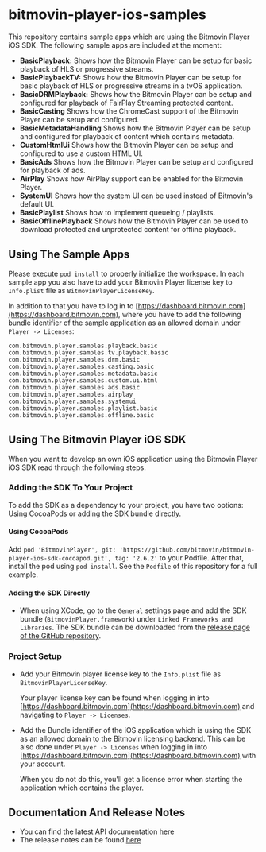 # bitmovin-player-ios-samples
This repository contains sample apps which are using the Bitmovin Player iOS SDK. The following sample apps are included at the moment:

+   **BasicPlayback:** Shows how the Bitmovin Player can be setup for basic playback of HLS or progressive streams.
+   **BasicPlaybackTV:** Shows how the Bitmovin Player can be setup for basic playback of HLS or progressive streams in a tvOS application.
+   **BasicDRMPlayback:** Shows how the Bitmovin Player can be setup and configured for playback of FairPlay Streaming protected content.
+   **BasicCasting** Shows how the ChromeCast support of the Bitmovin Player can be setup and configured.
+   **BasicMetadataHandling** Shows how the Bitmovin Player can be setup and configured for playback of content which contains metadata.
+   **CustomHtmlUi** Shows how the Bitmovin Player can be setup and configured to use a custom HTML UI.
+   **BasicAds** Shows how the Bitmovin Player can be setup and configured for playback of ads.
+   **AirPlay** Shows how AirPlay support can be enabled for the Bitmovin Player.
+   **SystemUI** Shows how the system UI can be used instead of Bitmovin's default UI.
+   **BasicPlaylist** Shows how to implement queueing / playlists.
+   **BasicOfflinePlayback** Shows how the Bitmovin Player can be used to download protected and unprotected content for offline playback.

## Using The Sample Apps
Please execute `pod install` to properly initialize the workspace. In each sample app you also have to add your Bitmovin Player license key to `Info.plist` file as `BitmovinPlayerLicenseKey`.

In addition to that you have to log in to [https://dashboard.bitmovin.com](https://dashboard.bitmovin.com), where you have to add the following bundle identifier of the sample application as an allowed domain under `Player -> Licenses`:

    com.bitmovin.player.samples.playback.basic
    com.bitmovin.player.samples.tv.playback.basic
    com.bitmovin.player.samples.drm.basic
    com.bitmovin.player.samples.casting.basic
    com.bitmovin.player.samples.metadata.basic
    com.bitmovin.player.samples.custom.ui.html
    com.bitmovin.player.samples.ads.basic
    com.bitmovin.player.samples.airplay
    com.bitmovin.player.samples.systemui
    com.bitmovin.player.samples.playlist.basic
    com.bitmovin.player.samples.offline.basic

## Using The Bitmovin Player iOS SDK
When you want to develop an own iOS application using the Bitmovin Player iOS SDK read through the following steps.

### Adding the SDK To Your Project
To add the SDK as a dependency to your project, you have two options: Using CocoaPods or adding the SDK bundle directly.


#### Using CocoaPods
Add `pod 'BitmovinPlayer', git: 'https://github.com/bitmovin/bitmovin-player-ios-sdk-cocoapod.git', tag: '2.6.2'` to your Podfile. After that, install the pod using `pod install`. See the `Podfile` of this repository for a full example.

#### Adding the SDK Directly
+   When using XCode, go to the `General` settings page and add the SDK bundle (`BitmovinPlayer.framework`) under `Linked Frameworks and Libraries`. The SDK bundle can be downloaded from the [release page of the GitHub repository](https://github.com/bitmovin/bitmovin-player-ios-sdk-cocoapod/releases).

### Project Setup

+   Add your Bitmovin player license key to the `Info.plist` file as `BitmovinPlayerLicenseKey`.

    Your player license key can be found when logging in into [https://dashboard.bitmovin.com](https://dashboard.bitmovin.com) and navigating to `Player -> Licenses`.

+   Add the Bundle identifier of the iOS application which is using the SDK as an allowed domain to the Bitmovin licensing backend. This can be also done under `Player -> Licenses` when logging in into [https://dashboard.bitmovin.com](https://dashboard.bitmovin.com) with your account.

    When you do not do this, you'll get a license error when starting the application which contains the player.

## Documentation And Release Notes
-   You can find the latest API documentation [here](https://bitmovin.com/ios-sdk-documentation/)
-   The release notes can be found [here](https://bitmovin.com/release-notes-ios-sdk/)
